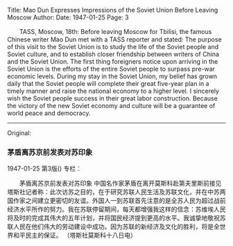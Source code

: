 Title: Mao Dun Expresses Impressions of the Soviet Union Before Leaving Moscow
Author:
Date: 1947-01-25
Page: 3

　　TASS, Moscow, 18th: Before leaving Moscow for Tbilisi, the famous Chinese writer Mao Dun met with a TASS reporter and stated: The purpose of this visit to the Soviet Union is to study the life of the Soviet people and Soviet culture, and to establish closer friendship between writers of China and the Soviet Union. The first thing foreigners notice upon arriving in the Soviet Union is the efforts of the entire Soviet people to surpass pre-war economic levels. During my stay in the Soviet Union, my belief has grown daily that the Soviet people will complete their great five-year plan in a timely manner and raise the national economy to a higher level. I sincerely wish the Soviet people success in their great labor construction. Because the victory of the new Soviet economy and culture will be a guarantee of world peace and democracy.



<hr /> 

Original: 


### 茅盾离苏京前发表对苏印象

1947-01-25
第3版()
专栏：

　　茅盾离苏京前发表对苏印象
    中国名作家茅盾在离开莫斯科赴第夫里斯前接见塔斯社记者称：此次访苏之目的，在于研究苏联人民生活及苏联文化，并在中苏两国作家之间建立更密切的友谊。外国人一到苏联首先注意的是全苏人民为超过战前经济水平所作的努力。我在苏联停留期间，每天都增强我这样的信念：苏维埃人民将及时的完成其伟大的五年计划，并将国民经济提到更高的水平。我诚挚地敬祝苏联人民在他们伟大的劳动建设中成功。因为苏联的新经济及文化的胜利，将是全世界和平民主的保证。
      （塔斯社莫斯科十八日电）
